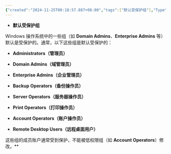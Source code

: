 ```yaml
---
{"created":"2024-11-25T00:18:57.887+08:00","tags":["默认受保护组"],"Type":"Note","dg-publish":true,"aliases":null,"permalink":"/24-渗透/渗透姿势库/默认受保护组/","dgPassFrontmatter":true,"noteIcon":"","updated":"2024-11-25T00:20:48.461+08:00"}
---
```


- **默认受保护组**


Windows 操作系统中的一些组（如 **Domain Admins**、**Enterprise Admins** 等）默认是受保护的。通常，以下这些组是默认受保护的：

- **Administrators（管理员）**

- **Domain Admins（域管理员）**

- **Enterprise Admins（企业管理员）**

- **Backup Operators（备份操作员）**

- **Server Operators（服务器操作员）**

- **Print Operators（打印操作员）**

- **Account Operators（账户操作员）**

- **Remote Desktop Users（远程桌面用户）**


这些组的成员账户通常受到保护，不能被低权限组（如 **Account Operators**）修改。**